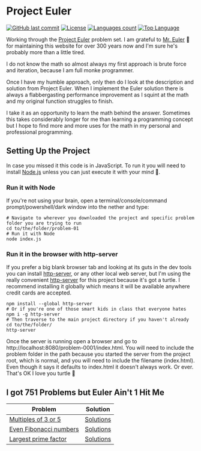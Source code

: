 
# Project Euler

[![GitHub last commit](https://img.shields.io/github/last-commit/flapdragon/Project-Euler.svg)](https://github.com/flapdragon/project-euler/commits/master)
[![License](https://img.shields.io/github/license/flapdragon/project-euler.svg)](https://github.com/flapdragon/project-euler/blob/master/LICENSE)
[![Languages count](https://img.shields.io/github/languages/count/flapdragon/Project-Euler.svg)]()
[![Top Language](https://img.shields.io/github/languages/top/flapdragon/Project-Euler.svg)]()

Working through the [Project Euler](https://projecteuler.net/) problem set. I am grateful to [Mr. Euler](https://en.wikipedia.org/wiki/Leonhard_Euler) :mage: for maintaining this website for over 300 years now and I'm sure he's probably more than a little tired.

I do not know the math so almost always my first approach is brute force and iteration, because I am full monke programmer.

Once I have my humble approach, only then do I look at the description and solution from Project Euler. When I implement the Euler solution there is always a flabbergasting performance improvement as I squint at the math and my original function struggles to finish.

I take it as an opportunity to learn the math behind the answer. Sometimes this takes considerably longer for me than learning a programming concept but I hope to find more and more uses for the math in my personal and professional programming.

## Setting Up the Project

In case you missed it this code is in JavaScript. To run it you will need to install [Node.js](https://nodejs.org/en/) unless you can just execute it with your mind :brain:.

### Run it with Node
If you're not using your brain, open a terminal/console/command prompt/powershell/dark window into the nether and type:

```
# Navigate to wherever you downloaded the project and specific problem folder you are trying to run
cd to/the/folder/problem-01
# Run it with Node
node index.js
```

### Run it in the browser with http-server
If you prefer a big blank browser tab and looking at its guts in the dev tools you can install [http-server](https://www.npmjs.com/package/http-server), or any other local web server, but I'm using the really convenient [http-server](https://raw.githubusercontent.com/http-party/http-server/master/screenshots/public.png) for this project because it's got a turtle. I recommend installing it globally which means it will be available anywhere credit cards are accepted.

```
npm install --global http-server
# Or if you're one of those smart kids in class that everyone hates
npm i -g http-server
# Then traverse to the main project directory if you haven't already
cd to/the/folder/
http-server
```
Once the server is running open a browser and go to http://localhost:8080/problem-0001/index.html. You will need to include the problem folder in the path because you started the server from the project root, which is normal, and you will need to include the filename (index.html). Even though it says it defaults to index.html it doesn't always work. Or ever. That's OK I love you turtle :turtle:

## I got 751 Problems but Euler Ain't 1 Hit Me

|Problem|Solution|
|---|---|
|[Multiples of 3 or 5](https://projecteuler.net/problem=1)|[Solutions](problem-0001)|
|[Even Fibonacci numbers](https://projecteuler.net/problem=2)|[Solutions](problem-0002)|
|[Largest prime factor](https://projecteuler.net/problem=3)|[Solutions](problem-0003)|
